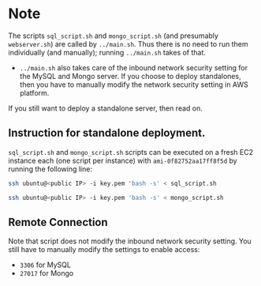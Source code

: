 # Note

The scripts `sql_script.sh` and `mongo_script.sh` (and presumably `webserver.sh`) are called by `../main.sh`. Thus there is no need to run them individually (and manually); running `../main.sh` takes of that.

- `../main.sh` also takes care of the inbound network security setting for the MySQL and Mongo server. If you choose to deploy standalones, then you have to manually modify the network security setting in AWS platform.

If you still want to deploy a standalone server, then read on.

## Instruction for standalone deployment.

`sql_script.sh` and `mongo_script.sh` scripts can be executed on a fresh EC2 instance each (one script per instance) with `ami-0f82752aa17ff8f5d` by running the following line:

```bash
ssh ubuntu@<public IP> -i key.pem 'bash -s' < sql_script.sh
```

```bash
ssh ubuntu@<public IP> -i key.pem 'bash -s' < mongo_script.sh
```

## Remote Connection

Note that script does not modify the inbound network security setting. You still have to manually modify the settings to enable access:

- `3306` for MySQL
- `27017` for Mongo
